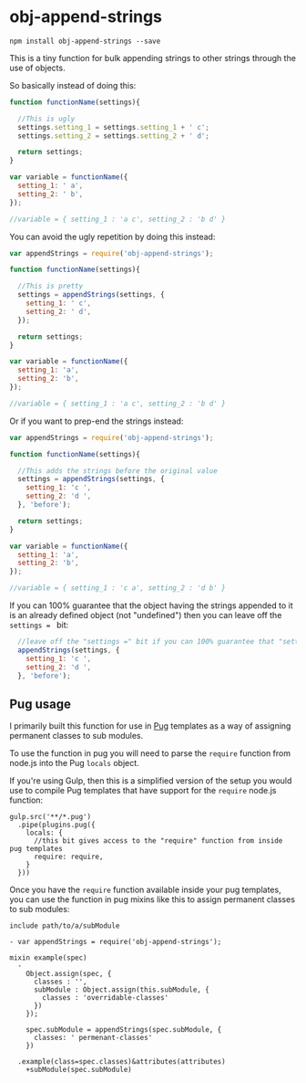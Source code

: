 # obj-append-strings

``````
npm install obj-append-strings --save
``````

This is a tiny function for bulk appending strings to other strings through the use of objects.

So basically instead of doing this:

````js
function functionName(settings){

  //This is ugly
  settings.setting_1 = settings.setting_1 + ' c';
  settings.setting_2 = settings.setting_2 + ' d';

  return settings;
}

var variable = functionName({
  setting_1: ' a',
  setting_2: ' b',
});

//variable = { setting_1 : 'a c', setting_2 : 'b d' }
````

You can avoid the ugly repetition by doing this instead:

````js
var appendStrings = require('obj-append-strings');

function functionName(settings){

  //This is pretty
  settings = appendStrings(settings, {
    setting_1: ' c',
    setting_2: ' d',
  });

  return settings;
}

var variable = functionName({
  setting_1: 'a',
  setting_2: 'b',
});

//variable = { setting_1 : 'a c', setting_2 : 'b d' }
````

Or if you want to prep-end the strings instead:

````js
var appendStrings = require('obj-append-strings');

function functionName(settings){

  //This adds the strings before the original value
  settings = appendStrings(settings, {
    setting_1: 'c ',
    setting_2: 'd ',
  }, 'before');

  return settings;
}

var variable = functionName({
  setting_1: 'a',
  setting_2: 'b',
});

//variable = { setting_1 : 'c a', setting_2 : 'd b' }
````

If you can 100% guarantee that the object having the strings appended to it is an already defined object (not "undefined") then you can leave off the `settings = ` bit:

`````````js
  //leave off the "settings =" bit if you can 100% guarantee that "settings" is already defined
  appendStrings(settings, {
    setting_1: 'c ',
    setting_2: 'd ',
  }, 'before');

`````````

## Pug usage

I primarily built this function for use in [Pug](https://pugjs.org/api/getting-started.html) templates as a way of assigning permanent classes to sub modules.

To use the function in pug you will need to parse the `require` function from node.js into the Pug `locals` object.

If you're using Gulp, then this is a simplified version of the setup you would use to compile Pug templates that have support for the `require` node.js function:

```````````
gulp.src('**/*.pug')
  .pipe(plugins.pug({
    locals: {
      //this bit gives access to the "require" function from inside pug templates
      require: require,
    }
  }))
```````````

Once you have the `require` function available inside your pug templates, you can use the function in pug mixins like this to assign permanent classes to sub modules:

```````````
include path/to/a/subModule

- var appendStrings = require('obj-append-strings');

mixin example(spec)
  -
    Object.assign(spec, {
      classes : '',
      subModule : Object.assign(this.subModule, {
        classes : 'overridable-classes'
      })
    });

    spec.subModule = appendStrings(spec.subModule, {
      classes: ' permenant-classes'
    })

  .example(class=spec.classes)&attributes(attributes)
    +subModule(spec.subModule)

```````````
